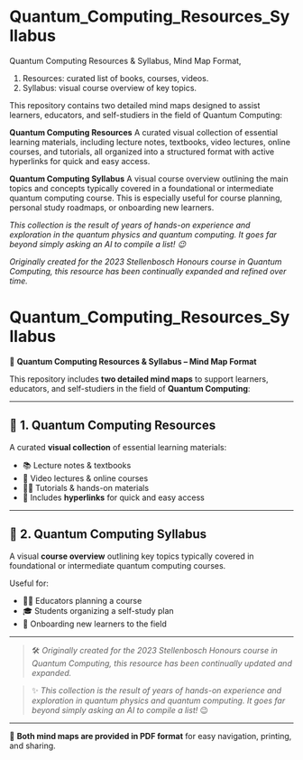 # Quantum_Computing_Resources_Syllabus
Quantum Computing Resources &amp; Syllabus, Mind Map Format, 
1. Resources: curated list of books, courses, videos.
2. Syllabus: visual course overview of key topics.

This repository contains two detailed mind maps designed to assist learners, educators, and self-studiers in the field of Quantum Computing:

**Quantum Computing Resources**
A curated visual collection of essential learning materials, including lecture notes, textbooks, video lectures, online courses, and tutorials, all organized into a structured format with active hyperlinks for quick and easy access.

**Quantum Computing Syllabus**
A visual course overview outlining the main topics and concepts typically covered in a foundational or intermediate quantum computing course. This is especially useful for course planning, personal study roadmaps, or onboarding new learners.

*This collection is the result of years of hands-on experience and exploration in the quantum physics and quantum computing. It goes far beyond simply asking an AI to compile a list! 😉*

*Originally created for the 2023 Stellenbosch Honours course in Quantum Computing, this resource has been continually expanded and refined over time.*

# Quantum_Computing_Resources_Syllabus

🧠 **Quantum Computing Resources & Syllabus – Mind Map Format**

This repository includes **two detailed mind maps** to support learners, educators, and self-studiers in the field of **Quantum Computing**:

---

## 📘 1. Quantum Computing Resources  
A curated **visual collection** of essential learning materials:

- 📚 Lecture notes & textbooks  
- 🎥 Video lectures & online courses  
- 🧑‍💻 Tutorials & hands-on materials  
- 🔗 Includes **hyperlinks** for quick and easy access  

---

## 🧭 2. Quantum Computing Syllabus  
A visual **course overview** outlining key topics typically covered in foundational or intermediate quantum computing courses.  

Useful for:  
- 🧑‍🏫 Educators planning a course  
- 🎓 Students organizing a self-study plan  
- 🚀 Onboarding new learners to the field  

---

> 🛠️ *Originally created for the 2023 Stellenbosch Honours course in Quantum Computing, this resource has been continually updated and expanded.*

> ✨ *This collection is the result of years of hands-on experience and exploration in quantum physics and quantum computing. It goes far beyond simply asking an AI to compile a list!* 😉

---

📄 **Both mind maps are provided in PDF format** for easy navigation, printing, and sharing.

